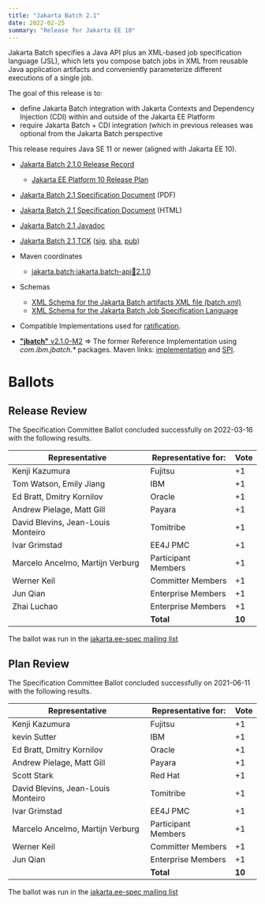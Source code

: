 ```yaml
---
title: "Jakarta Batch 2.1"
date: 2022-02-25
summary: "Release for Jakarta EE 10"
---
```


Jakarta Batch specifies a Java API plus an XML-based job specification language (JSL), which lets you compose batch jobs in XML from reusable Java application artifacts and conveniently parameterize different executions of a single job.

The goal of this release is to:

* define Jakarta Batch integration with Jakarta Contexts and Dependency Injection (CDI) within and outside of the Jakarta EE Platform
* require Jakarta Batch + CDI integration (which in previous releases was optional from the Jakarta Batch perspective

This release requires Java SE 11 or newer (aligned with Jakarta EE 10).

* [Jakarta Batch 2.1.0 Release Record](https://projects.eclipse.org/projects/ee4j.batch/releases/2.1.0)
    * [Jakarta EE Platform 10 Release Plan](https://eclipse-ee4j.github.io/jakartaee-platform/jakartaee10/JakartaEE10ReleasePlan)
* [Jakarta Batch 2.1 Specification Document](./jakarta-batch-spec-2.1.pdf) (PDF)
* [Jakarta Batch 2.1 Specification Document](./jakarta-batch-spec-2.1.html) (HTML)
* [Jakarta Batch 2.1 Javadoc](./apidocs)
* [Jakarta Batch 2.1 TCK](https://download.eclipse.org/jakartaee/batch/2.1/jakarta.batch.official.tck-2.1.0.zip) ([sig](https://download.eclipse.org/jakartaee/batch/2.1/jakarta.batch.official.tck-2.1.0.zip.sig), [sha](https://download.eclipse.org/jakartaee/batch/2.1/jakarta.batch.official.tck-2.1.0.zip.sha256), [pub](https://raw.githubusercontent.com/jakartaee/specification-committee/master/jakartaee-spec-committee.pub))

* Maven coordinates
  * [jakarta.batch:jakarta.batch-api:jar:2.1.0](https://search.maven.org/artifact/jakarta.batch/jakarta.batch-api/2.1.0/jar)

* Schemas
  * [XML Schema for the Jakarta Batch artifacts XML file (batch.xml)](https://jakarta.ee/xml/ns/jakartaee/batchXML_2_0.xsd)
  * [XML Schema for the Jakarta Batch Job Specification Language](https://jakarta.ee/xml/ns/jakartaee/jobXML_2_0.xsd)

* Compatible Implementations used for [ratification](https://www.eclipse.org/projects/efsp/?version=1.2#efsp-ratification).
* [**"jbatch"** v2.1.0-M2](https://github.com/WASdev/standards.jsr352.jbatch/releases/tag/2.1.0-M2) =>  The former Reference Implementation using _com.ibm.jbatch.*_ packages.  Maven links: [implementation](https://repo1.maven.org/maven2/com/ibm/jbatch/com.ibm.jbatch.container/2.1.0-M2/com.ibm.jbatch.container-2.1.0-M2.jar) and [SPI](https://repo1.maven.org/maven2/com/ibm/jbatch/com.ibm.jbatch.spi/2.1.0-M2/com.ibm.jbatch.spi-2.1.0-M2.jar).

# Ballots

## Release Review

The Specification Committee Ballot concluded successfully on 2022-03-16 with the following results.

| Representative                                 | Representative for: | Vote   |
|------------------------------------------------|---------------------|--------|
| Kenji Kazumura                                 | Fujitsu             |    +1  |
| Tom Watson, Emily Jiang                        | IBM                 |    +1  |
| Ed Bratt, Dmitry Kornilov                      | Oracle              |    +1  |
| Andrew Pielage, Matt Gill                      | Payara              |    +1  |
| David Blevins, Jean-Louis Monteiro             | Tomitribe           |    +1  |
| Ivar Grimstad                                  | EE4J PMC            |    +1  |
| Marcelo Ancelmo, Martijn Verburg               | Participant Members |    +1  |
| Werner Keil                                    | Committer Members   |    +1  |
| Jun Qian                                       | Enterprise Members  |    +1  |
| Zhai Luchao                                    | Enterprise Members  |    +1  |
|                                                | **Total**           | **10** |

The ballot was run in the [jakarta.ee-spec mailing list](https://www.eclipse.org/lists/jakarta.ee-spec/msg02259.html)

## Plan Review

The Specification Committee Ballot concluded successfully on 2021-06-11 with the following results.

| Representative                                 | Representative for: | Vote   |
|------------------------------------------------|---------------------|--------|
| Kenji Kazumura                                 | Fujitsu             |    +1  |
| kevin Sutter                                   | IBM                 |    +1  |
| Ed Bratt, Dmitry Kornilov                      | Oracle              |    +1  |
| Andrew Pielage, Matt Gill                      | Payara              |    +1  |
| Scott Stark                                    | Red Hat             |    +1  |
| David Blevins, Jean-Louis Monteiro             | Tomitribe           |    +1  |
| Ivar Grimstad                                  | EE4J PMC            |    +1  |
| Marcelo Ancelmo, Martijn Verburg               | Participant Members |    +1  |
| Werner Keil                                    | Committer Members   |    +1  |
| Jun Qian                                       | Enterprise Members  |    +1  |
|                                                | **Total**           | **10** |

The ballot was run in the [jakarta.ee-spec mailing list](https://www.eclipse.org/lists/jakarta.ee-spec/msg01825.html)

